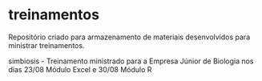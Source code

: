 # treinamentos
Repositório criado para armazenamento de materiais desenvolvidos para ministrar treinamentos.


simbiosis - Treinamento ministrado para a Empresa Júnior de Biologia nos dias 23/08 Módulo Excel e 30/08 Módulo R
